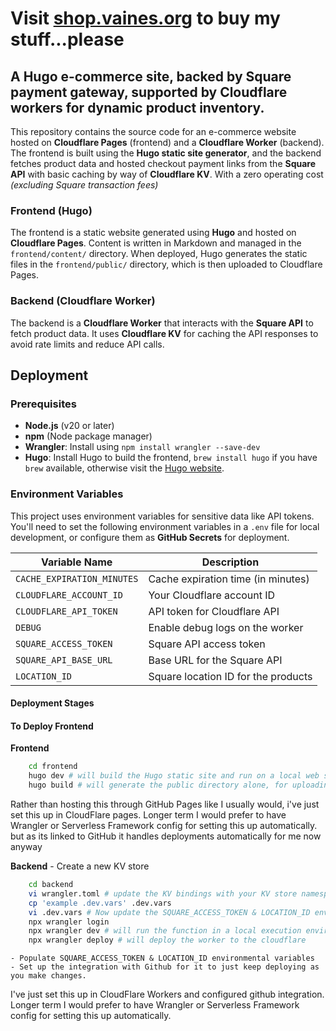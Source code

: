 # Visit [shop.vaines.org](https://shop.vaines.org) to buy my stuff...please

## A Hugo e-commerce site, backed by Square payment gateway, supported by Cloudflare workers for dynamic product inventory.

This repository contains the source code for an e-commerce website hosted on **Cloudflare Pages** (frontend) and a **Cloudflare Worker** (backend). The frontend is built using the **Hugo static site generator**, and the backend fetches product data and hosted checkout payment links from the **Square API** with basic caching by way of **Cloudflare KV**. With a zero operating cost *(excluding Square transaction fees)*


### Frontend (Hugo)

The frontend is a static website generated using **Hugo** and hosted on **Cloudflare Pages**. Content is written in Markdown and managed in the `frontend/content/` directory. When deployed, Hugo generates the static files in the `frontend/public/` directory, which is then uploaded to Cloudflare Pages.

### Backend (Cloudflare Worker)

The backend is a **Cloudflare Worker** that interacts with the **Square API** to fetch product data. It uses **Cloudflare KV** for caching the API responses to avoid rate limits and reduce API calls.


## Deployment

### Prerequisites

- **Node.js** (v20 or later)
- **npm** (Node package manager)
- **Wrangler**: Install using `npm install wrangler --save-dev`
- **Hugo**: Install Hugo to build the frontend, `brew install hugo` if you have `brew` available, otherwise visit the [Hugo website](https://gohugo.io/getting-started/installing/).


### Environment Variables

This project uses environment variables for sensitive data like API tokens. You'll need to set the following environment variables in a `.env` file for local development, or configure them as **GitHub Secrets** for deployment.

| Variable Name              | Description                          |
|----------------------------|--------------------------------------|
| `CACHE_EXPIRATION_MINUTES` | Cache expiration time (in minutes)   |
| `CLOUDFLARE_ACCOUNT_ID`    | Your Cloudflare account ID           |
| `CLOUDFLARE_API_TOKEN`     | API token for Cloudflare API         |
| `DEBUG`                    | Enable debug logs on the worker      |
| `SQUARE_ACCESS_TOKEN`      | Square API access token              |
| `SQUARE_API_BASE_URL`      | Base URL for the Square API          |
| `LOCATION_ID`              | Square location ID for the products  |


#### Deployment Stages

#### To Deploy Frontend

**Frontend**
```bash
    cd frontend
    hugo dev # will build the Hugo static site and run on a local web server
    hugo build # will generate the public directory alone, for uploading to a webserver
```
Rather than hosting this through GitHub Pages like I usually would, i've just set this up in CloudFlare pages. Longer term I would prefer to have Wrangler or Serverless Framework config for setting this up automatically. but as its linked to GitHub it handles deployments automatically for me now anyway

**Backend**
    - Create a new KV store
```bash
    cd backend
    vi wrangler.toml # update the KV bindings with your KV store namespace ID
    cp 'example .dev.vars' .dev.vars
    vi .dev.vars # Now update the SQUARE_ACCESS_TOKEN & LOCATION_ID environmental variables you details
    npx wrangler login
    npx wrangler dev # will run the function in a local execution environment
    npx wrangler deploy # will deploy the worker to the cloudflare
```
    - Populate SQUARE_ACCESS_TOKEN & LOCATION_ID environmental variables
    - Set up the integration with Github for it to just keep deploying as you make changes.

I've just set this up in CloudFlare Workers and configured github integration. Longer term I would prefer to have Wrangler or Serverless Framework config for setting this up automatically.
